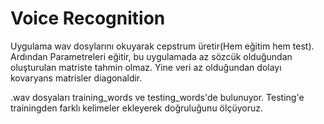 # Voice Recognition
Uygulama wav dosylarını okuyarak cepstrum üretir(Hem eğitim hem test). 
Ardından Parametreleri eğitir, bu uygulamada az sözcük olduğundan oluşturulan matriste tahmin olmaz.
Yine veri az olduğundan dolayı kovaryans matrisler diagonaldir.

.wav dosyaları training_words ve testing_words'de bulunuyor. Testing'e trainingden farklı kelimeler ekleyerek doğruluğunu ölçüyoruz.
